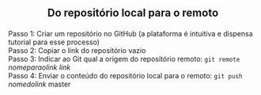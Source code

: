 ## <p align=center> Do repositório local para o remoto <p/>
Passo 1: Criar um repositório no GitHub (a plataforma é intuitiva e dispensa tutorial para esse processo)<br>
Passo 2: Copiar o link do repositório vazio<br>
Passo 3: Indicar ao Git qual a origem do repositório remoto: `git remote` <em>nomeparaolink</em> <em>link</em><br>
Passo 4: Enviar o conteúdo do repositório local para o remoto: `git push` <em>nomedolink</em> master<br>
